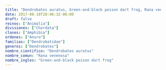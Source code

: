 ```yaml
---
title: "Dendrobates auratus, Green-and-black poison dart frog, Rana venenosa"
date: 2017-08-18T20:46:32-06:00
draft: false
reinos: ["Animalia"]
divisiones: ["Chordata"]
clases: ["Amphibia"]
ordenes: ["Anura"]
familias: ["Dendrobatidae"]
generos: ["Dendrobates"]
nombre_cientifico: "Dendrobates auratus"
nombre_comun: "Rana venenosa"
nombre_ingles: "Green-and-black poison dart frog"
---
```

